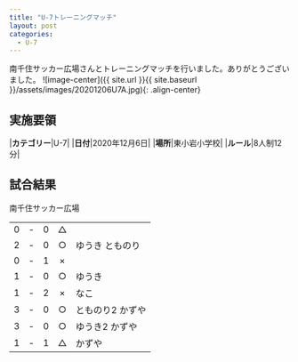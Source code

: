 ```yaml
---
title: "U-7トレーニングマッチ"
layout: post
categories:
  - U-7
---
```


南千住サッカー広場さんとトレーニングマッチを行いました。ありがとうございました。
![image-center]({{ site.url }}{{ site.baseurl }}/assets/images/20201206U7A.jpg){: .align-center}

## 実施要領

|**カテゴリー**|U-7|
|**日付**|2020年12月6日|
|**場所**|東小岩小学校|
|**ルール**|8人制12分|

## 試合結果

南千住サッカー広場

|    |   |    |         |    |
|:--:|:-:|:--:|:--:|:--------|
|    0| - |   0|△||
|    2| - |   0|○|ゆうき とものり|
|    0| - |   1|×||
|    1| - |   0|○|ゆうき|
|    1| - |   2|×|なこ|
|    3| - |   0|○|とものり2 かずや|
|    3| - |   0|○|ゆうき2 かずや|
|    1| - |   1|△|かずや|
